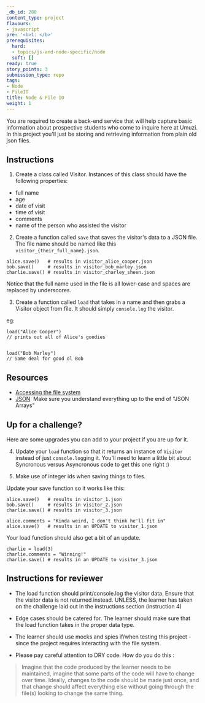 ```yaml
---
_db_id: 280
content_type: project
flavours:
- javascript
pre: '<b>1: </b>'
prerequisites:
  hard:
  - topics/js-and-node-specific/node
  soft: []
ready: true
story_points: 3
submission_type: repo
tags:
- Node
- FileIO
title: Node & File IO
weight: 1
---
```


You are required to create a back-end service that will help capture basic information about prospective students who come to inquire here at Umuzi. In this project you'll just be storing and retrieving information from plain old json files.

## Instructions

1. Create a class called Visitor. Instances of this class should have the following properties:

- full name
- age
- date of visit
- time of visit
- comments
- name of the person who assisted the visitor

2. Create a function called `save` that saves the visitor's data to a JSON file. The file name should be named like this `visitor_{their_full_name}.json`.

```
alice.save()   # results in visitor_alice_cooper.json
bob.save()     # results in visitor_bob_marley.json
charlie.save() # results in visitor_charley_sheen.json
```

Notice that the full name used in the file is all lower-case and spaces are replaced by underscores.

3. Create a function called `load` that takes in a name and then grabs a Visitor object from file. It should simply `console.log` the visitor.

eg:

```
load("Alice Cooper")
// prints out all of Alice's goodies


load("Bob Marley")
// Same deal for good ol Bob
```

## Resources

- [Accessing the file system](https://www.w3schools.com/nodejs/nodejs_filesystem.asp)
- [JSON](https://www.w3schools.com/js/js_json_intro.asp): Make sure you understand everything up to the end of "JSON Arrays"

## Up for a challenge?

Here are some upgrades you can add to your project if you are up for it.

4. Update your `load` function so that it returns an instance of `Visitor` instead of just `console.log`ging it. You'll need to learn a little bit about Syncronous versus Asyncronous code to get this one right :)

5. Make use of integer ids when saving things to files.

Update your save function so it works like this:

```
alice.save()   # results in visitor_1.json
bob.save()     # results in visitor_2.json
charlie.save() # results in visitor_3.json

alice.comments = "Kinda weird, I don't think he'll fit in"
alice.save()   # results in an UPDATE to visitor_1.json
```

Your load function should also get a bit of an update.

```
charlie = load(3)
charlie.comments = "Winning!"
charlie.save() # results in an UPDATE to visitor_3.json
```

## Instructions for reviewer

- The load function should print/console.log the visitor data. Ensure that the visitor data is not returned instead. UNLESS, the learner has taken on the challenge laid out in the instructions section (instruction 4)

- Edge cases should be catered for. The learner should make sure that the load function takes in the proper data type.

- The learner should use mocks and spies if/when testing this project - since the project requires interacting with the file system.

- Please pay careful attention to DRY code. How do you do this :
 
 > Imagine that the code produced by the learner needs to be maintained, imagine that some parts of the code will have to change over time. Ideally, changes to the code should be made just once, and that change should affect everything else without going through the file(s) looking to change the same thing. 